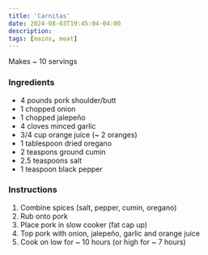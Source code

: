 ```yaml
---
title: 'Carnitas'
date: 2024-08-03T19:45:04-04:00
description: 
tags: [mains, meat]
---
```


Makes ~ 10 servings

### Ingredients

- 4 pounds pork shoulder/butt
- 1 chopped onion
- 1 chopped jalepeño
- 4 cloves minced garlic
- 3/4 cup orange juice (~ 2 oranges)
- 1 tablespoon dried oregano
- 2 teaspons ground cumin
- 2.5 teaspoons salt
- 1 teaspoon black pepper

### Instructions

1. Combine spices (salt, pepper, cumin, oregano)
2. Rub onto pork
3. Place pork in slow cooker (fat cap up)
4. Top pork with onion, jalepeño, garlic and orange juice
5. Cook on low for ~ 10 hours (or high for ~ 7 hours)
